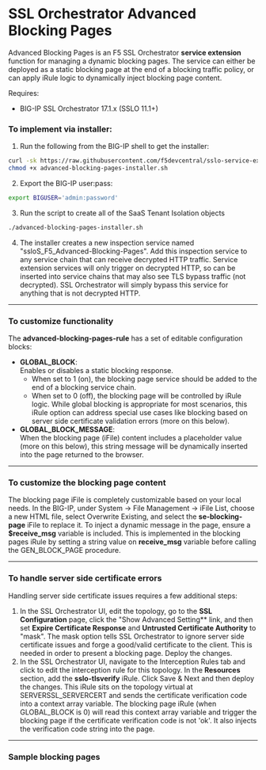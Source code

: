 # SSL Orchestrator Advanced Blocking Pages
Advanced Blocking Pages is an F5 SSL Orchestrator **service extension** function for managing a dynamic blocking pages. The service can either be deployed as a static blocking page at the end of a blocking traffic policy, or can apply iRule logic to dynamically inject blocking page content.

Requires:
* BIG-IP SSL Orchestrator 17.1.x (SSLO 11.1+)

### To implement via installer:
1. Run the following from the BIG-IP shell to get the installer:
  ```bash
  curl -sk https://raw.githubusercontent.com/f5devcentral/sslo-service-extensions/refs/heads/main/advanced-blocking-pages/advanced-blocking-pages-installer.sh -o advanced-blocking-pages-installer.sh
  chmod +x advanced-blocking-pages-installer.sh
  ```

2. Export the BIG-IP user:pass:
  ```bash
  export BIGUSER='admin:password'
  ```

3. Run the script to create all of the SaaS Tenant Isolation objects
  ```bash
  ./advanced-blocking-pages-installer.sh
  ```

4. The installer creates a new inspection service named "ssloS_F5_Advanced-Blocking-Pages". Add this inspection service to any service chain that can receive decrypted HTTP traffic. Service extension services will only trigger on decrypted HTTP, so can be inserted into service chains that may also see TLS bypass traffic (not decrypted). SSL Orchestrator will simply bypass this service for anything that is not decrypted HTTP.

------
### To customize functionality
The **advanced-blocking-pages-rule** has a set of editable configuration blocks:
* **GLOBAL_BLOCK**: <br />Enables or disables a static blocking response.
  * When set to 1 (on), the blocking page service should be added to the end of a blocking service chain.
  * When set to 0 (off), the blocking page will be controlled by iRule logic. While global blocking is appropriate for most scenarios, this iRule option can address special use cases like blocking based on server side certificate validation errors (more on this below).
* **GLOBAL_BLOCK_MESSAGE**: <br />When the blocking page (iFile) content includes a placeholder value (more on this below), this string message will be dynamically inserted into the page returned to the browser.
 
------
### To customize the blocking page content
The blocking page iFile is completely customizable based on your local needs. In the BIG-IP, under System -> File Management -> iFile List, choose a new HTML file, select Overwrite Existing, and select the **se-blocking-page** iFile to replace it. To inject a dynamic message in the page, ensure a **$receive_msg** variable is included. This is implemented in the blocking pages iRule by setting a string value on **receive_msg** variable before calling the GEN_BLOCK_PAGE procedure.

------
### To handle server side certificate errors
Handling server side certificate issues requires a few additional steps:
1. In the SSL Orchestrator UI, edit the topology, go to the **SSL Configuration** page, click the "Show Advanced Setting** link, and then set **Expire Certificate Response** and **Untrusted Certificate Authority** to "mask". The mask option tells SSL Orchestrator to ignore server side certificate issues and forge a good/valid certificate to the client. This is needed in order to present a blocking page. Deploy the changes.
2. In the SSL Orchestrator UI, navigate to the Interception Rules tab and click to edit the interception rule for this topology. In the **Resources** section, add the **sslo-tlsverify** iRule. Click Save & Next and then deploy the changes. This iRule sits on the topology virtual at SERVERSSL_SERVERCERT and sends the certificate verification code into a context array variable. The blocking page iRule (when GLOBAL_BLOCK is 0) will read this context array variable and trigger the blocking page if the certificate verification code is not 'ok'. It also injects the verification code string into the page.

------
### Sample blocking pages





